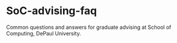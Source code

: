 # SoC-advising-faq
Common questions and answers for graduate advising at School of Computing, DePaul University.
